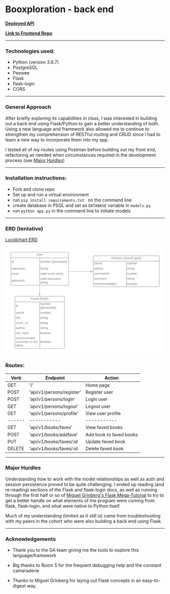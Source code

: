 # Booxploration - back end

[**Deployed API**](https://booxploration-api-heroku.herokuapp.com/)

[**Link to Frontend Repo**](https://github.com/lind1125/project_4_frontend)


---

### Technologies used:

  * Python (version 3.8.7)
  * PostgreSQL
  * Peewee
  * Flask
  * flask-login
  * CORS

---

### General Approach

After briefly exploring its capabilities in class, I was interested in building out a back end using Flask/Python to gain a better understanding of both. Using a new language and framework also allowed me to continue to strengthen my comprehension of RESTful routing and CRUD since I had to learn a new way to incorporate them into my app.

I tested all of my routes using Postman before building out my front end, refactoring as needed when circumstances required in the development process (see [Major Hurdles](#major-hurdles))


---

### Installation instructions:

* Fork and clone repo
* Set up and run a virtual environment
* run `pip install requirements.txt ` on the command line
* create database in PSQL and set as `DATABASE` variable in `models.py`
* run `python app.py` in the command line to initiate models

---

### ERD (tentative)

[Lucidchart ERD](https://lucid.app/lucidchart/invitations/accept/40bfce45-05f1-4de1-90f2-a3baeb77a9d1)

<img src='./Project_4_ERD.png' />

### Routes:


| Verb | Endpoint | Action |
| ----------- | ----------- | ----------- |
| GET | '/' | Home page |
| POST | 'api/v1/persons/register' | Register user |
| POST | 'api/v1/persons/login' | Login user |
| GET | 'api/v1/persons/logout' | Logout user |
| GET | 'api/v1/persons/profile' | View user profile |
| ------ | ----------- | ----------- |
| GET | 'api/v1/books/faves' | View faved books |
| POST | 'api/v1/books/addfave' | Add book to faved books |
| PUT | 'api/v1/books/faves/:id | Update faved book |
| DELETE | 'api/v1/books/faves/:id | Delete faved book |

---
### Major Hurdles

Understanding how to work with the model relationships as well as auth and session persistence proved to be quite challenging. I ended up reading (and re-reading) sections of the Flask and flask-login docs, as well as running through the first half or so of [Miguel Grinberg's Flask Mega-Tutorial](https://blog.miguelgrinberg.com/post/the-flask-mega-tutorial-part-i-hello-world) to try to get a better handle on what elements of the program were coming from flask, flask-login, and what were native to Python itself.

Much of my understanding (limited as it still is) came from troubleshooting with my peers in the cohort who were also building a back end using Flask.

---

### Acknowledgements

* Thank you to the GA team giving me the tools to explore this language/framework

* Big thanks to Room 5 for the frequent debugging help and the constant camaraderie

* Thanks to Miguel Grinberg for laying out Flask concepts in an easy-to-digest way.
